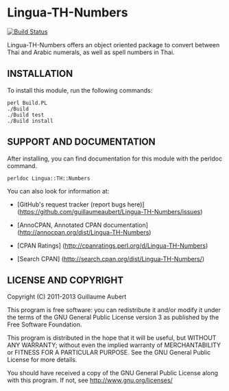 Lingua-TH-Numbers
=================

[![Build Status](https://travis-ci.org/guillaumeaubert/Lingua-TH-Numbers.png?branch=master)](https://travis-ci.org/guillaumeaubert/Lingua-TH-Numbers)

Lingua-TH-Numbers offers an object oriented package to convert between Thai and
Arabic numerals, as well as spell numbers in Thai.


INSTALLATION
------------

To install this module, run the following commands:

	perl Build.PL
	./Build
	./Build test
	./Build install


SUPPORT AND DOCUMENTATION
-------------------------

After installing, you can find documentation for this module with the
perldoc command.

	perldoc Lingua::TH::Numbers


You can also look for information at:

 * [GitHub's request tracker (report bugs here)]
   (https://github.com/guillaumeaubert/Lingua-TH-Numbers/issues)

 * [AnnoCPAN, Annotated CPAN documentation]
   (http://annocpan.org/dist/Lingua-TH-Numbers)

 * [CPAN Ratings]
   (http://cpanratings.perl.org/d/Lingua-TH-Numbers)

 * [Search CPAN]
   (http://search.cpan.org/dist/Lingua-TH-Numbers/)


LICENSE AND COPYRIGHT
---------------------

Copyright (C) 2011-2013 Guillaume Aubert

This program is free software: you can redistribute it and/or modify it under
the terms of the GNU General Public License version 3 as published by the Free
Software Foundation.

This program is distributed in the hope that it will be useful, but WITHOUT ANY
WARRANTY; without even the implied warranty of MERCHANTABILITY or FITNESS FOR A
PARTICULAR PURPOSE. See the GNU General Public License for more details.

You should have received a copy of the GNU General Public License along with
this program. If not, see http://www.gnu.org/licenses/

